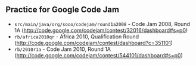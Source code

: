 ## Practice for Google Code Jam

- `src/main/java/org/sooo/codejam/round1a2008` - Code Jam 2008, Round 1A (http://code.google.com/codejam/contest/32016/dashboard#s=p0)
- `rb/africa2010qr` - Africa 2010, Qualification Round (http://code.google.com/codejam/contest/dashboard?c=351101)
- `rb/2010r1a` - Code Jam 2010, Round 1A (http://code.google.com/codejam/contest/544101/dashboard#s=p0)
